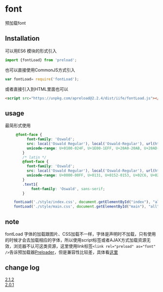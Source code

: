 # font
预加载font

## Installation
可以用ES6 模块的形式引入
```javascript
import {fontLoad} from 'preload';
```
也可以直接使用CommonJS方式引入
```javascript
var fontLoad= require('fontLoad');
```
或者直接引入到HTML里面也可以
```html
<script src="https://unpkg.com/apreload@2.2.4/dist/iife/fontLoad.js"></script>
```

## usage
最简形式使用
```css
	 @font-face {
          font-family: 'Oswald';
          src: local('Oswald Regular'), local('Oswald-Regular'), url(https://fonts.gstatic.com/s/oswald/v11/Qw6_9HvXRQGg5mMbFR3Phn-_kf6ByYO6CLYdB4HQE-Y.woff2) format('woff2');
          unicode-range: U+0100-024F, U+1E00-1EFF, U+20A0-20AB, U+20AD-20CF, U+2C60-2C7F, U+A720-A7FF;
        }
        /* latin */
        @font-face {
          font-family: 'Oswald';
          src: local('Oswald Regular'), local('Oswald-Regular'), url(https://fonts.gstatic.com/s/oswald/v11/_P8jt3Y65hJ9c4AzRE0V1OvvDin1pK8aKteLpeZ5c0A.woff2) format('woff2');
          unicode-range: U+0000-00FF, U+0131, U+0152-0153, U+02C6, U+02DA, U+02DC, U+2000-206F, U+2074, U+20AC, U+2212, U+2215, U+E0FF, U+EFFD, U+F000;
        }
        .text1{
            font-family: 'Oswald', sans-serif;
        }
```
```javascript
	fontLoad('./style/index.css', document.getElementById("index"), "all");
    fontLoad('./style/main.css', document.getElementById("main"), "all");
```
## note
fontLoad 字体的加载跟图片、CSS加载不一样，字体是声明时不加载，只有使用的时候才会去加载相应的字体，所以使用script标签或者AJAX方式加载资源无效，浏览器不认可这类资源，这里使用link标签```<link rel="preload" as="font" />```告诉预加载器[Preloader](http://calendar.perfplanet.com/2013/big-bad-preloader/)，但是兼容性比较差，具体看[这里](http://caniuse.com/#search=preload)

## change log
[2.1.2](https://github.com/jayZOU/preload/tree/2.1.2)  
[2.0.1](https://github.com/jayZOU/preload/tree/2.0.1)  
